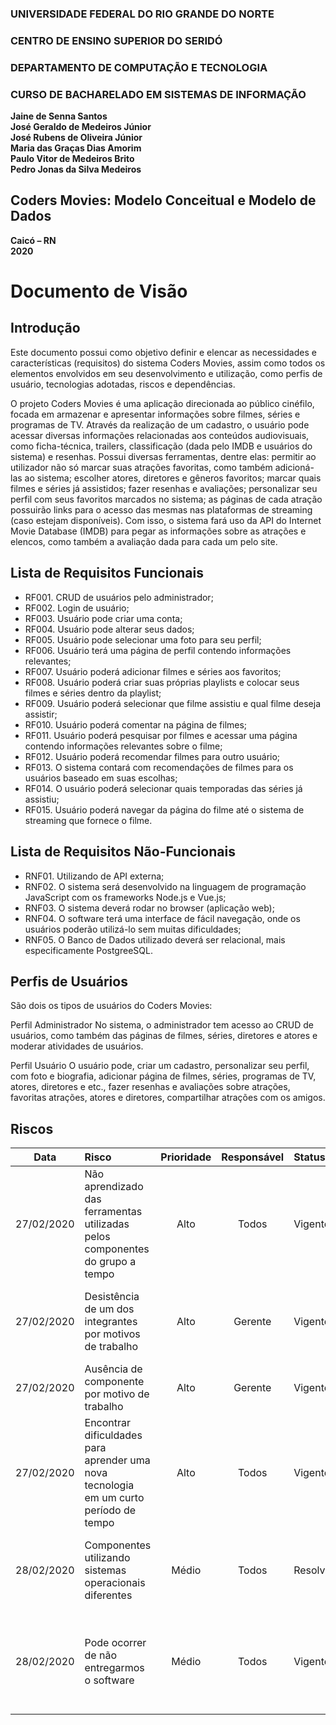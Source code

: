 ### **UNIVERSIDADE FEDERAL DO RIO GRANDE DO NORTE**

### **CENTRO DE ENSINO SUPERIOR DO SERIDÓ**

### **DEPARTAMENTO DE COMPUTAÇÃO E TECNOLOGIA**

### **CURSO DE BACHARELADO EM SISTEMAS DE INFORMAÇÃO**

**Jaine de Senna Santos**  
**José Geraldo de Medeiros Júnior**  
**José Rubens de Oliveira Júnior**  
**Maria das Graças Dias Amorim**  
**Paulo Vitor de Medeiros Brito**  
**Pedro Jonas da Silva Medeiros**  

## **Coders Movies: Modelo Conceitual e Modelo de Dados**

**Caicó – RN**  
**2020**

# Documento de Visão

## Introdução

Este documento possui como objetivo definir e elencar as necessidades e características (requisitos) do sistema Coders Movies, assim como todos os elementos envolvidos em seu desenvolvimento e utilização, como perfis de usuário, tecnologias adotadas, riscos e dependências.

O projeto Coders Movies é uma aplicação direcionada ao público cinéfilo, focada em armazenar e apresentar informações sobre filmes, séries e programas de TV. Através da realização de um cadastro, o usuário pode acessar diversas informações relacionadas aos conteúdos audiovisuais, como ficha-técnica, trailers, classificação (dada pelo IMDB e usuários do sistema) e resenhas.
Possui diversas ferramentas, dentre elas: permitir ao utilizador não só marcar suas atrações favoritas, como também adicioná-las ao sistema; escolher atores, diretores e gêneros favoritos; marcar quais filmes e séries já assistidos; fazer resenhas e avaliações; personalizar seu perfil com seus favoritos marcados no sistema; as páginas de cada atração possuirão links para o acesso das mesmas nas plataformas de streaming (caso estejam disponíveis).
Com isso, o sistema fará uso da API do Internet Movie Database (IMDB) para pegar as informações sobre as atrações e elencos, como também a avaliação dada para cada um pelo site.


## Lista de Requisitos Funcionais

- RF001. CRUD de usuários pelo administrador;
- RF002. Login de usuário;
- RF003. Usuário pode criar uma conta;
- RF004. Usuário pode alterar seus dados;
- RF005. Usuário pode selecionar uma foto para seu perfil;
- RF006. Usuário terá uma página de perfil contendo informações relevantes;
- RF007. Usuário poderá adicionar filmes e séries aos favoritos;
- RF008. Usuário poderá criar suas próprias playlists e colocar seus filmes e séries dentro da playlist;
- RF009. Usuário poderá selecionar que filme assistiu e qual filme deseja assistir;
- RF010. Usuário poderá comentar na página de filmes;
- RF011. Usuário poderá pesquisar por filmes e acessar uma página contendo informações relevantes sobre o filme;
- RF012. Usuário poderá recomendar filmes para outro usuário;
- RF013. O sistema contará com recomendações de filmes para os usuários baseado em suas escolhas;
- RF014. O usuário poderá selecionar quais temporadas das séries já assistiu;
- RF015. Usuário poderá navegar da página do filme até o sistema de streaming que fornece o filme.

## Lista de Requisitos Não-Funcionais
- RNF01. Utilizando de API externa;
- RNF02. O sistema será desenvolvido na linguagem de programação JavaScript com os frameworks Node.js e Vue.js;
- RNF03. O sistema deverá rodar no browser (aplicação web);
- RNF04. O software terá uma interface de fácil navegação, onde os usuários poderão utilizá-lo sem muitas dificuldades;
- RNF05. O Banco de Dados utilizado deverá ser relacional, mais especificamente PostgreeSQL.

## Perfis de Usuários
São dois os tipos de usuários do Coders Movies:

Perfil Administrador
No sistema, o administrador tem acesso ao CRUD de usuários, como também das páginas de filmes, séries, diretores e atores e moderar atividades de usuários.

Perfil Usuário
O usuário pode, criar um cadastro, personalizar seu perfil, com foto e biografia, adicionar página de filmes, séries, programas de TV, atores, diretores e etc., fazer resenhas e avaliações sobre atrações, favoritas atrações, atores e diretores, compartilhar atrações com os amigos.

## Riscos

|    Data    | Risco                                                                                 | Prioridade | Responsável | Status    | Providência/Solução                                                                                                                     |
| :--------: | :------------------------------------------------------------------------------------ | :--------: | :---------: | :-------- | :-------------------------------------------------------------------------------------------------------------------------------------- |
| 27/02/2020 | Não aprendizado das ferramentas utilizadas pelos componentes do grupo a tempo         |    Alto    |    Todos    | Vigente   | Reforçar estudos sobre as ferramentas e aulas com o integrante que conhece a ferramenta                                                 |
| 27/02/2020 | Desistência de um dos integrantes por motivos de trabalho                             |    Alto    |   Gerente   | Vigente   | Replanejar o cronograma com base nas tarefas que ainda falta e realocar para os outros componentes                                      |
| 27/02/2020 | Ausência de componente por motivo de trabalho                                         |    Alto    |   Gerente   | Vigente   | Realizar reuniões virtuais                                                                                                              |
| 27/02/2020 | Encontrar dificuldades para aprender uma nova tecnologia em um curto período de tempo |    Alto    |    Todos    | Vigente   | Encontros presenciais com aula de quem domina a tecnologia e cursos online                                                              |
| 28/02/2020 | Componentes utilizando sistemas operacionais diferentes                               |   Médio    |    Todos    | Resolvido | Todas as ferramentas que serão utilizadas, foi instalada em ambos os sistemas operacionais                                              |
| 28/02/2020 | Pode ocorrer de não entregarmos o software                                            |   Médio    |    Todos    | Vigente   | Encontros presenciais e virtuais com mais frequência e ritmo de desenvolvimento mais intenso para que todos consiga entregar o software |
